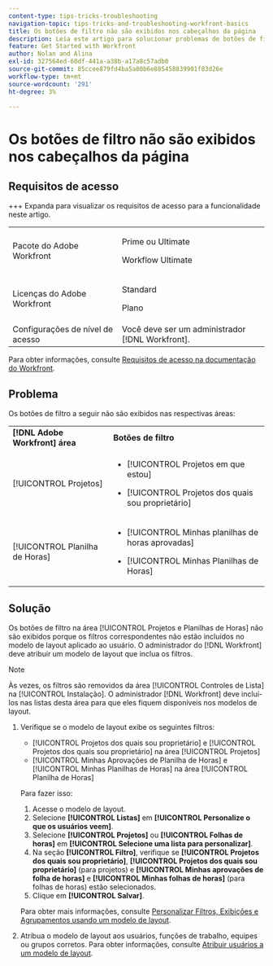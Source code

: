 ```yaml
---
content-type: tips-tricks-troubleshooting
navigation-topic: tips-tricks-and-troubleshooting-workfront-basics
title: Os botões de filtro não são exibidos nos cabeçalhos da página
description: Leia este artigo para solucionar problemas de botões de filtro que não são exibidos nos cabeçalhos da página.
feature: Get Started with Workfront
author: Nolan and Alina
exl-id: 327564ed-60df-441a-a38b-a17a8c57adb0
source-git-commit: 85ccee879fd4ba5a80b6e885458839901f83d26e
workflow-type: tm+mt
source-wordcount: '291'
ht-degree: 3%

---
```


# Os botões de filtro não são exibidos nos cabeçalhos da página

## Requisitos de acesso

+++ Expanda para visualizar os requisitos de acesso para a funcionalidade neste artigo.

<table>
  <tr>
   <td>Pacote do Adobe Workfront
   </td>
   <td> <p>Prime ou Ultimate</p>
    <p>Workflow Ultimate</p>
   </td>
  </tr>
  <tr>
   <td>Licenças do Adobe Workfront
   </td>
   <td><p>Standard</p>
   <p>Plano</p>
   </td>
  </tr>
   <tr>
   <td>Configurações de nível de acesso
   </td>
   <td>Você deve ser um administrador [!DNL Workfront].
   </td>
  </tr>
</table>

Para obter informações, consulte [Requisitos de acesso na documentação do Workfront](/help/quicksilver/administration-and-setup/add-users/access-levels-and-object-permissions/access-level-requirements-in-documentation.md).

## Problema

Os botões de filtro a seguir não são exibidos nas respectivas áreas:

<table style="table-layout:auto"> 
 <col> 
 <col> 
 <tbody> 
  <tr> 
   <td><strong>[!DNL Adobe Workfront] área</strong></td> 
   <td><strong>Botões de filtro</strong></td> 
  </tr> 
  <tr> 
   <td> <p>[!UICONTROL Projetos] </p> </td> 
   <td> 
    <ul> 
     <li> <p>[!UICONTROL Projetos em que estou]</p> </li> 
     <li> <p>[!UICONTROL Projetos dos quais sou proprietário]</p> </li> 
    </ul> </td> 
  </tr> 
  <tr> 
   <td><span>[!UICONTROL Planilha de Horas]</span> </td> 
   <td> 
    <ul> 
     <li> <p><span>[!UICONTROL Minhas planilhas de horas aprovadas]</span> </p> </li> 
     <li> <p><span>[!UICONTROL Minhas Planilhas de Horas]</span> </p> </li> 
    </ul> </td> 
  </tr> 
 </tbody> 
</table>

## Solução

Os botões de filtro na área [!UICONTROL Projetos e Planilhas de Horas] não são exibidos porque os filtros correspondentes não estão incluídos no modelo de layout aplicado ao usuário. O administrador do [!DNL Workfront] deve atribuir um modelo de layout que inclua os filtros.

>[!NOTE]
>
>Às vezes, os filtros são removidos da área [!UICONTROL Controles de Lista] na [!UICONTROL Instalação]. O administrador [!DNL Workfront] deve incluí-los nas listas desta área para que eles fiquem disponíveis nos modelos de layout.

1. Verifique se o modelo de layout exibe os seguintes filtros:

   * [!UICONTROL Projetos dos quais sou proprietário] e [!UICONTROL Projetos dos quais sou proprietário] na área [!UICONTROL Projetos]
   * [!UICONTROL Minhas Aprovações de Planilha de Horas] e [!UICONTROL Minhas Planilhas de Horas] na área [!UICONTROL Planilha de Horas]

   Para fazer isso:

   1. Acesse o modelo de layout.
   1. Selecione **[!UICONTROL Listas]** em **[!UICONTROL Personalize o que os usuários veem]**.
   1. Selecione **[!UICONTROL Projetos]** ou **[!UICONTROL Folhas de horas]** em **[!UICONTROL Selecione uma lista para personalizar]**.
   1. Na seção **[!UICONTROL Filtro]**, verifique se **[!UICONTROL Projetos dos quais sou proprietário]**, **[!UICONTROL Projetos dos quais sou proprietário]** (para projetos) e **[!UICONTROL Minhas aprovações de folha de horas]** e **[!UICONTROL Minhas folhas de horas]** (para folhas de horas) estão selecionados.
   1. Clique em **[!UICONTROL Salvar]**.

   Para obter mais informações, consulte [Personalizar Filtros, Exibições e Agrupamentos usando um modelo de layout](../../administration-and-setup/customize-workfront/use-layout-templates/customize-fvg-list-controls-layout-template.md).

1. Atribua o modelo de layout aos usuários, funções de trabalho, equipes ou grupos corretos. Para obter informações, consulte [Atribuir usuários a um modelo de layout](../../administration-and-setup/customize-workfront/use-layout-templates/assign-users-to-layout-template.md).
